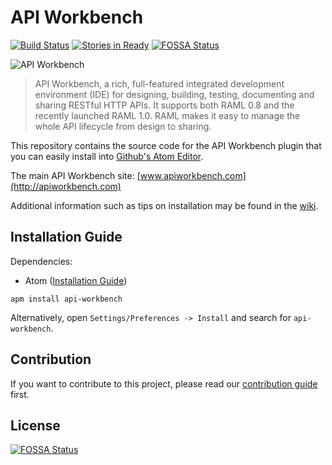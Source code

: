 # API Workbench

[![Build Status](https://travis-ci.org/mulesoft/api-workbench.svg?branch=code)](https://travis-ci.org/mulesoft/api-workbench) [![Stories in Ready](https://badge.waffle.io/mulesoft/api-workbench.png?label=ready&title=Ready)](https://waffle.io/mulesoft/api-workbench)
[![FOSSA Status](https://app.fossa.io/api/projects/git%2Bgithub.com%2Fmulesoft%2Fapi-workbench.svg?type=shield)](https://app.fossa.io/projects/git%2Bgithub.com%2Fmulesoft%2Fapi-workbench?ref=badge_shield)

![API Workbench](https://dl.dropboxusercontent.com/u/497895/__permalinks/api-workbench-slide-small.png)

> API Workbench, a rich, full-featured integrated development environment (IDE) for designing, building, testing, documenting and sharing RESTful HTTP APIs. It supports both RAML 0.8 and the recently launched RAML 1.0. RAML makes it easy to manage the whole API lifecycle from design to sharing.

This repository contains the source code for the API Workbench plugin that you can easily install into [Github's Atom Editor](https://atom.io/).

The main API Workbench site: [www.apiworkbench.com](http://apiworkbench.com)

Additional information such as tips on installation may be found in the [wiki](https://github.com/mulesoft/api-workbench/wiki).

## Installation Guide

Dependencies:

* Atom ([Installation Guide](http://flight-manual.atom.io/getting-started/sections/installing-atom/))

```
apm install api-workbench
```

Alternatively, open `Settings/Preferences -> Install` and search for `api-workbench`.


## Contribution

If you want to contribute to this project, please read our [contribution guide](CONTRIBUTION.md) first.


## License
[![FOSSA Status](https://app.fossa.io/api/projects/git%2Bgithub.com%2Fmulesoft%2Fapi-workbench.svg?type=large)](https://app.fossa.io/projects/git%2Bgithub.com%2Fmulesoft%2Fapi-workbench?ref=badge_large)